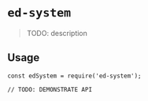 # `ed-system`

> TODO: description

## Usage

```
const edSystem = require('ed-system');

// TODO: DEMONSTRATE API
```
